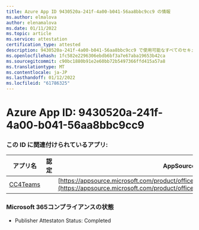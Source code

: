 ```yaml
---
title: Azure App ID 9430520a-241f-4a00-b041-56aa8bbc9cc9 の情報
ms.author: elmalova
author: elenamalova
ms.date: 01/11/2022
ms.topic: article
ms.service: attestation
certification_type: attested
description: 9430520a-241f-4a00-b041-56aa8bbc9cc9 で使用可能なすべてのセキュリティおよびコンプライアンス情報。
ms.openlocfilehash: 1fc582e2296306ebdb6bf3a7e67aba19653b42ca
ms.sourcegitcommit: c90bc1880b91e2e60bb72b5497366ffd415a57a8
ms.translationtype: MT
ms.contentlocale: ja-JP
ms.lasthandoff: 01/12/2022
ms.locfileid: "61786325"
---
```

# <a name="azure-app-id-9430520a-241f-4a00-b041-56aa8bbc9cc9"></a>Azure App ID: 9430520a-241f-4a00-b041-56aa8bbc9cc9


### <a name="apps-associated-with-this-id"></a>この ID に関連付けられているアプリ:
| **アプリ名** | **認定** | **AppSource での表示** |
|--------------|---------------|-----------------------|
| [CC4Teams](https://docs.microsoft.com/microsoft-365-app-certification/forward/contactcenter4all1634641680587.cc4all_01) |  | [https://appsource.microsoft.com/product/office/contactcenter4all1634641680587.cc4all_01](https://appsource.microsoft.com/product/office/contactcenter4all1634641680587.cc4all_01) |

### <a name="microsoft-365-app-compliance-status"></a>Microsoft 365コンプライアンスの状態
- Publisher Attestaton Status: Completed
